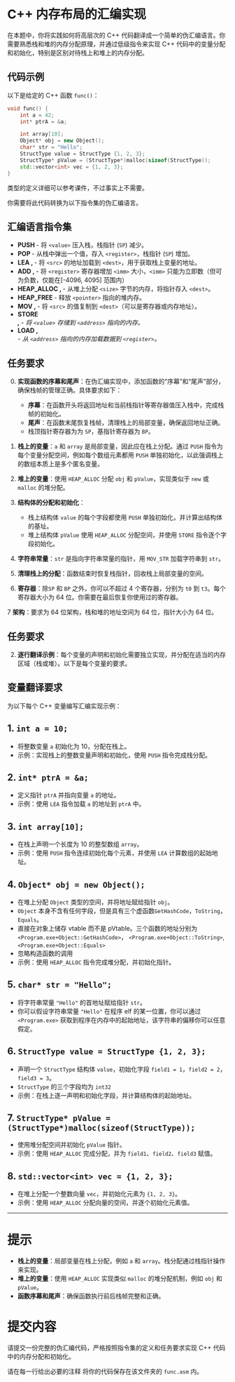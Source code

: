 # C++ 内存布局的汇编实现

在本题中，你将实践如何将高层次的 C++ 代码翻译成一个简单的伪汇编语言。你需要熟悉栈和堆的内存分配原理，并通过低级指令来实现 C++ 代码中的变量分配和初始化，特别是区别对待栈上和堆上的内存分配。

## 代码示例
以下是给定的 C++ 函数 `func()`：

```cpp
void func() {
    int a = 42;
    int* ptrA = &a;

    int array[10];
    Object* obj = new Object();
    char* str = "Hello"; 
    StructType value = StructType {1, 2, 3}; 
    StructType* pValue = (StructType*)malloc(sizeof(StructType));
    std::vector<int> vec = {1, 2, 3};
}
```

类型的定义详细可以参考课件，不过事实上不需要。

你需要将此代码转换为以下指令集的伪汇编语言。

## 汇编语言指令集

- **PUSH <value>** - 将 `<value>` 压入栈，栈指针 (`SP`) 减少。
- **POP <register>** - 从栈中弹出一个值，存入 `<register>`，栈指针 (`SP`) 增加。
- **LEA <dest>, <src>** - 将 `<src>` 的地址加载到 `<dest>`，用于获取栈上变量的地址。
- **ADD <register>, <imm>** - 将 `<register>` 寄存器增加 `<imm>` 大小，`<imm>` 只能为立即数（但可为负数，仅能在[-4096, 4095] 范围内）
- **HEAP_ALLOC <dest>, <size>** - 从堆上分配 `<size>` 字节的内存，将指针存入 `<dest>`。
- **HEAP_FREE <pointer>** - 释放 `<pointer>` 指向的堆内存。
- **MOV <dest>, <src>** - 将 `<src>` 的值复制到 `<dest>`（可以是寄存器或内存地址）。
- **STORE <address>, <value>** - 将 `<value>` 存储到 `<address>` 指向的内存。
- **LOAD <register>, <address>** - 从 `<address>` 指向的内存加载数据到 `<register>`。

## 任务要求

0. **实现函数的序幕和尾声**：在伪汇编实现中，添加函数的“序幕”和“尾声”部分，确保栈帧的管理正确。具体要求如下：
   - **序幕**：在函数开头将返回地址和当前栈指针等寄存器值压入栈中，完成栈帧的初始化。
   - **尾声**：在函数末尾恢复栈帧，清理栈上的局部变量，确保返回地址正确。
   - 栈顶指针寄存器为为 `SP`，基指针寄存器为 `BP`。

1. **栈上的变量**：`a` 和 `array` 是局部变量，因此应在栈上分配。通过 `PUSH` 指令为每个变量分配空间，例如每个数组元素都用 `PUSH` 单独初始化，以此强调栈上的数组本质上是多个匿名变量。
   
2. **堆上的变量**：使用 `HEAP_ALLOC` 分配 `obj` 和 `pValue`，实现类似于 `new` 或 `malloc` 的堆分配。

3. **结构体的分配和初始化**：
   - 栈上结构体 `value` 的每个字段都使用 `PUSH` 单独初始化，并计算出结构体的基址。
   - 堆上结构体 `pValue` 使用 `HEAP_ALLOC` 分配空间，并使用 `STORE` 指令逐个字段初始化。

4. **字符串常量**：`str` 是指向字符串常量的指针，用 `MOV_STR` 加载字符串到 `str`。

5. **清理栈上的分配**：函数结束时恢复栈指针，回收栈上局部变量的空间。

6. **寄存器**：除`SP` 和 `BP` 之外，你可以不超过 4 个寄存器，分别为 `t0` 到 `t3`。每个寄存器大小为 64 位。你需要在最后恢复你使用过的寄存器。

7 **架构**：要求为 64 位架构，栈和堆的地址空间为 64 位，指针大小为 64 位。

## 任务要求

2. **逐行翻译示例**：每个变量的声明和初始化需要独立实现，并分配在适当的内存区域（栈或堆）。以下是每个变量的要求。

## 变量翻译要求

为以下每个 C++ 变量编写汇编实现示例：

## 1. `int a = 10;`
   - 将整数变量 `a` 初始化为 10，分配在栈上。
   - 示例：实现栈上的整数变量声明和初始化，使用 `PUSH` 指令完成栈分配。

## 2. `int* ptrA = &a;`
   - 定义指针 `ptrA` 并指向变量 `a` 的地址。
   - 示例：使用 `LEA` 指令加载 `a` 的地址到 `ptrA` 中。

## 3. `int array[10];`
   - 在栈上声明一个长度为 10 的整型数组 `array`。
   - 示例：使用 `PUSH` 指令连续初始化每个元素，并使用 `LEA` 计算数组的起始地址。

## 4. `Object* obj = new Object();`
   - 在堆上分配 `Object` 类型的空间，并将地址赋给指针 `obj`。
   - `Object` 本身不含有任何字段，但是具有三个虚函数`GetHashCode`，`ToString`，`Equals`。
   - 直接在对象上储存 vtable 而不是 pVtable。三个函数的地址分别为 `<Program.exe+Object::GetHashCode>`， `<Program.exe+Object::ToString>`, `<Program.exe+Object::Equals>`
   - 忽略构造函数的调用
   - 示例：使用 `HEAP_ALLOC` 指令完成堆分配，并初始化指针。

## 5. `char* str = "Hello";`
   - 将字符串常量 `"Hello"` 的首地址赋给指针 `str`。
   - 你可以假设字符串常量 `"Hello"` 在程序 elf 的某一位置，你可以通过 `<Program.exe>` 获取到程序在内存中的起始地址，该字符串的偏移你可以任意假定。

## 6. `StructType value = StructType {1, 2, 3};`
   - 声明一个 `StructType` 结构体 `value`，初始化字段 `field1 = 1`，`field2 = 2`，`field3 = 3`。
   - `StructType` 的三个字段均为 `int32`
   - 示例：在栈上逐一声明和初始化字段，并计算结构体的起始地址。

## 7. `StructType* pValue = (StructType*)malloc(sizeof(StructType));`
   - 使用堆分配空间并初始化 `pValue` 指针。
   - 示例：使用 `HEAP_ALLOC` 完成分配，并为 `field1`、`field2`、`field3` 赋值。

## 8. `std::vector<int> vec = {1, 2, 3};`
   - 在堆上分配一个整数向量 `vec`，并初始化元素为 `{1, 2, 3}`。
   - 示例：使用 `HEAP_ALLOC` 分配向量的空间，并逐个初始化元素值。

---

# 提示

- **栈上的变量**：局部变量在栈上分配，例如 `a` 和 `array`。栈分配通过栈指针操作来实现。
- **堆上的变量**：使用 `HEAP_ALLOC` 实现类似 `malloc` 的堆分配机制，例如 `obj` 和 `pValue`。
- **函数序幕和尾声**：确保函数执行前后栈帧完整和正确。

# 提交内容

请提交一份完整的伪汇编代码，严格按照指令集的定义和任务要求实现 C++ 代码中的内存分配和初始化。

请在每一行给出必要的注释
将你的代码保存在该文件夹的 `func.asm` 内。
